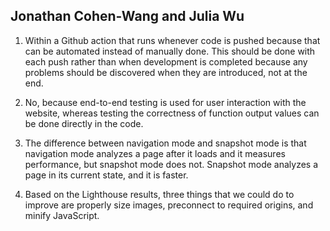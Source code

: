 ## Jonathan Cohen-Wang and Julia Wu

1) Within a Github action that runs whenever code is pushed because that can be automated instead of manually done. This should be done with each push rather than when development is completed because any problems should be discovered when they are introduced, not at the end.

2) No, because end-to-end testing is used for user interaction with the website, whereas testing the correctness of function output values can be done directly in the code.

3) The difference between navigation mode and snapshot mode is that navigation mode analyzes a page after it loads and it measures performance, but snapshot mode does not. Snapshot mode analyzes a page in its current state, and it is faster. 

4) Based on the Lighthouse results, three things that we could do to improve are properly size images, preconnect to required origins, and minify JavaScript.